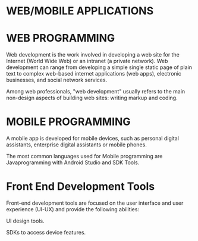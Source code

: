# WEB/MOBILE APPLICATIONS
# WEB PROGRAMMING


Web development is the work involved in developing a web site for the Internet (World Wide Web) or an intranet (a private network). Web development can range from developing a simple single static page of plain text to complex web-based internet applications (web apps), electronic businesses, and social network services.

Among web professionals, "web development" usually refers to the main non-design aspects of building web sites: writing markup and coding.


# MOBILE PROGRAMMING


A mobile app is developed for mobile devices, such as personal digital assistants, enterprise digital assistants or mobile phones. 

The most common languages used for Mobile programming are Javaprogramming with Android Studio and SDK Tools.

# Front End Development Tools

Front-end development tools are focused on the user interface and user experience (UI-UX) and provide the following abilities:


UI design tools.

SDKs to access device features.

